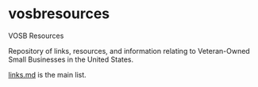 # vosbresources
VOSB Resources

Repository of links, resources, and information relating to Veteran-Owned Small Businesses in the United States.

[links.md](links.md) is the main list.

